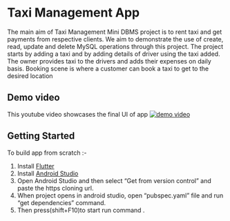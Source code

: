 # Taxi Management App 

The main aim of Taxi Management Mini DBMS project is to rent taxi and get payments from
respective clients. We aim to demonstrate the use of create, read, update and delete MySQL
operations through this project. The project starts by adding a taxi and by adding details of driver
using the taxi added. The owner provides taxi to the drivers and adds their expenses on daily basis.
Booking scene is where a customer can book a taxi to get to the desired location

## Demo video

This youtube video showcases the final UI of app
[![demo video ](https://img.youtube.com/vi/R04AN7NTY-c/0.jpg)](https://www.youtube.com/watch?v=R04AN7NTY-c)

## Getting Started

To build app from scratch :-
1.  Install  [Flutter](https://flutter.dev/docs/get-started/install)
1. Install  [Android Studio](https://developer.android.com/studio)
1. Open Android Studio and then select “Get from version control” and paste the https cloning url.
1. When project opens in android studio, open “pubspec.yaml” file and run “get dependencies” command.
1. Then press(shift+F10)to start run command .
